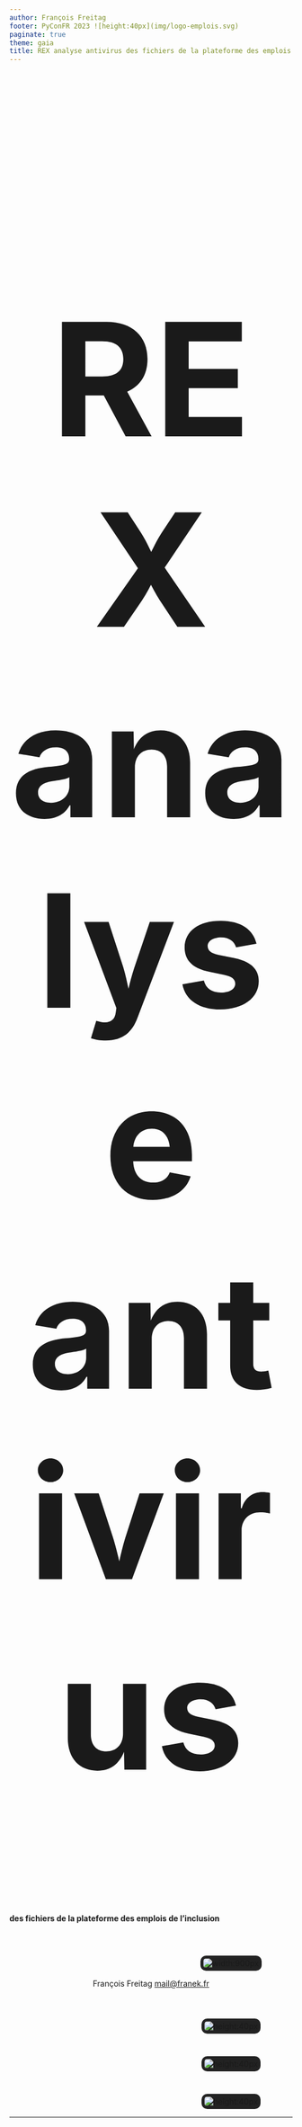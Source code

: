 ```yaml
---
author: François Freitag
footer: PyConFR 2023 ![height:40px](img/logo-emplois.svg)
paginate: true
theme: gaia
title: REX analyse antivirus des fichiers de la plateforme des emplois de l’inclusion
---
```

<style>
footer {
    display: flex;
    justify-content: space-around;
}
</style>

<style scoped>
p > img {
    background-color: #222;
    padding: 5px;
    margin-top: 40px;
    margin-right: 15px;
    border-radius: 10px;
}

p {
    text-align: center;
    align: center;
}
</style>

<!-- _paginate: false -->
# REX analyse antivirus
#### des fichiers de la plateforme des emplois de l’inclusion

![width:900px](img/divider.png)

François Freitag
[mail@franek.fr](mailto:mail@franek.fr)

![height:40px](img/python-logo.png) ![height:40px](img/django-logo.png) ![height:40px](img/sphinxheader.webp)

---
<style scoped>
ul {
    list-style: none;
    display: flex;
    justify-content: space-around;
}
li {
    display: flex;
    flex-direction: column;
    align-items: center;
    margin-top: 1em;
}
li > a {
    margin-top: 0.7em;
}
</style>

# Plateforme de l’inclusion

> Faciliter la vie des personnes en insertion et de celles et ceux qui les accompagnent à travers de nouveaux services publics.

- ![height:120px](img/logo-plateforme-inclusion.svg) https://inclusion.beta.gouv.fr/
- ![height:120px](img/beta-gouv.png) https://beta.gouv.fr/

---
<style scoped>
ul {
    list-style-type: none;
    padding-inline-start: 0;
}
</style>

# Les emplois de l’inclusion

> Mise en relation d'employeurs solidaires avec des candidats éloignés de l'emploi.

Code open-source : https://github.com/betagouv/itou/

* Gestion des candidatures : **CV 🖹**

---
<style scoped>
h2 {
font-size: 200px;
text-align: center;
margin-top: 50px;
}
</style>
# Audit de sécurité

⚠ Pas de vérification antivirus des fichiers servis par la plateforme.

## 🐛 🖹 ?

---
# Contraintes pour l’analyse antivirus

* 500 000+ **🖹**
* Pas de latence perceptible à l’envoi (exigence métier)
* Envoi direct des documents sur S3 pour des raisons historiques

---
# Quel antivirus ?
![height:200px](img/clamav-trademark.webp)

- Gratuit et open-source
- Utilisé dans d’autres start-ups d’État
- *PaaS* CleverCloud : `CC_CLAMAV=1`

---
# Test de performance de ClamAV :turtle:

Échantillon de 10 000 fichiers aléatoires.

Temps d’analyse par fichier :
- En moyenne : 1 seconde
- Maximum : 20 secondes

**Latence perceptible** ⇒ pas d’analyse à l’envoi (requête HTTP)

---
# Analyse périodique 🕰

Pas de latence perceptible, mais moins de sécurité.

- **Quotidienne** des **nouveaux** fichiers
- **Mensuelle** de tous les fichiers : nouvelles signatures de virus

---
# Analyse *a minima*

`cron` :

* Identifie les fichiers à analyser (filtre S3)
* Les télécharge : `ThreadPoolExecutor` + `TemporaryDirectory` :heart:
* Analyse avec ClamAV : `subprocess.run()` 😎
* Enregistre le résultat dans la base de données : *ORM* Django :heart:

---
# Mise en prod de la version *a minima*

- Analyse quotidienne des nouveaux fichiers
    * Parcours des objets S3 : 5 minutes
    * Analyse : 5 minutes
- Analyse mensuelle de tous les fichiers
    * Parcours des objets S3 : 5 minutes
    * Analyse : **17 280 minutes** *(3 jours)*
    * `SIGTERM` au déploiement (*Zero Downtime Deployment*)

---
#  Pas très satisfaisant…

Comment éviter les interruptions liées au déploiement ? 🤔

* Pas de déploiement pendant 3 jours 🤨
* Création d’un **mécanisme de reprise**
    * Gestion du signal `SIGTERM` ⚠🐉
    * Quid d’un échec sans `SIGTERM` ?
    * Acquittement — sous quel délai ?
    * La **réponse “D”** : réfléchir plus…

---
<style scoped>
strong {
font-size: 1.3em;
}
</style>

# Analyse (en mieux)

`cron`

- Identifie **mieux** les fichiers à analyser
- Les télécharge : `ThreadPoolExecutor` + `TemporaryDirectory` :heart:
- Analyse avec ClamAV : `subprocess.run()`
- Enregistre le résultat dans la base de données : *ORM* Django :heart:

---
# Préparation de l’analyse

#### Une fois par jour

`cron` synchronisation S3 → base de données

#### Plein de fois par jour

Sélection intelligente du lot de fichiers
- récents, ou
- dernière analyse > 1 mois

---
# Sélection du lot de fichiers

```python
select_for_update(skip_locked=True, no_key=True)
```

---
# Sélection du lot de fichiers

```python
select_for_update(skip_locked=True, no_key=True)
```

`no_key=True` :

```sql
psql# CREATE TABLE files(id BIGINT PRIMARY KEY);
psql# CREATE TABLE avscan(file_id BIGINT REFERENCES files (id));
psql# INSERT INTO files VALUES (1);
```

---
# Sélection du lot de fichiers

```python
select_for_update(skip_locked=True, no_key=True)
```

`no_key=True` :

```sql
psql1# BEGIN;
psql1# SELECT * FROM files WHERE id=1 FOR NO KEY UPDATE;
psql2# BEGIN;
psql2# INSERT INTO avscan VALUES (1);
-- retourne immédiatement
```

---
# Sélection du lot de fichiers

```python
select_for_update(skip_locked=True, no_key=True)
```

`no_key=False` :

```sql
psql1# BEGIN;
psql1# SELECT * FROM files WHERE id=1 FOR NO KEY UPDATE;
psql2# BEGIN;
psql2# INSERT INTO avscan VALUES (1);
-- bloqué tant que psql1# n’a pas commit.
```

---
# Analyse (en mieux)

Que nous apporte la base de données ?
* **Mécanisme de reprise** : verrou nettoyé en cas d’échec
* Gestion de la **concurrence**
* Cerise sur le gâteau ?
    * Elle est déjà en place.

---
# Le résultat 🥁

624 375 fichiers scannés pour trouver…

---
<style scoped>
h2 {text-align: center; font-size: 3em; margin-top: 1em;}
</style>
# Le résultat 🥁

624 375 fichiers scannés pour trouver…

## Aucun virus 🕺

---
<style scoped>
p > img {
    margin-left: 300px;
}
</style>
# Une analyse dans l’admin Django

<!-- TODO:
- Parler des méta-données stockées plutôt qu’une image pas claire
- Décrire le process (support qui vient régulièrement)
- Dire que l’accès via l’admin django est possible
-->

![height:400px](img/admin-detail.png)

---
# Comment aller plus loin ?

* Stocker les fichiers via Django
* Zone de quarantaine S3
* Parallélisation des analyses
* Gestion des fichiers infectés : *API* VirusTotal

---
# Où voir le code ?

129 lignes :

<!-- QR Code -->
https://github.com/betagouv/itou/blob/master/itou/antivirus/management/commands/scan_s3_files.py

---
<style scoped>
h1 {
    font-size: 280px;
    text-align: center;
}
h2 {
    text-align: center;
}
</style>
# Merci
## Avez-vous des questions ?
